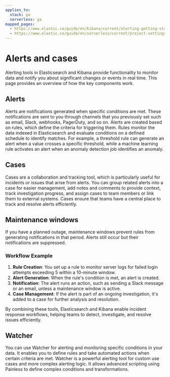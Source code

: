 ```yaml
---
applies_to:
  stack: ga
  serverless: ga
mapped_pages:
  - https://www.elastic.co/guide/en/kibana/current/alerting-getting-started.html#alerting-concepts-differences
  - https://www.elastic.co/guide/en/serverless/current/project-settings-alerts.html
---
```


# Alerts and cases

Alerting tools in Elasticsearch and Kibana provide functionality to monitor data and notify you about significant changes or events in real time. This page provides an overview of how the key components work.

## Alerts

Alerts are notifications generated when specific conditions are met. These notifications are sent to you through channels that you previously set such as email, Slack, webhooks, PagerDuty, and so on. Alerts are created based on rules, which define the criteria for triggering them. Rules monitor the data indexed in Elasticsearch and evaluate conditions on a defined schedule to identify matches. For example, a threshold rule can generate an alert when a value crosses a specific threshold, while a machine learning rule activates an alert when an anomaly detection job identifies an anomaly.

## Cases

Cases are a collaboration and tracking tool, which is particularly useful for incidents or issues that arise from alerts. You can group related alerts into a case for easier management, add notes and comments to provide context, track investigation progress, and assign cases to team members or link them to external systems. Cases ensure that teams have a central place to track and resolve alerts efficiently.

## Maintenance windows

If you have a planned outage, maintenance windows prevent rules from generating notifications in that period. Alerts still occur but their notifications are suppressed.

### Workflow Example

1. **Rule Creation**: You set up a rule to monitor server logs for failed login attempts exceeding 5 within a 10-minute window.
1. **Alert Generation**: When the rule's condition is met, an alert is created.
1. **Notification**: The alert runs an action, such as sending a Slack message or an email, unless a maintenance window is active.
1. **Case Management**: If the alert is part of an ongoing investigation, it's added to a case for further analysis and resolution.

By combining these tools, Elasticsearch and Kibana enable incident response workflows, helping teams to detect, investigate, and resolve issues efficiently.

## Watcher

You can use Watcher for alerting and monitoring specific conditions in your data. It enables you to define rules and take automated actions when certain criteria are met. Watcher is a powerful alerting tool for custom use cases and more complex alerting logic. It allows advanced scripting using Painless to define complex conditions and transformations.
